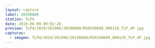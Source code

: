 ```yaml
---
layout: capture
label: 20190608
station: TLP4
date: 2019-06-09 09:01:28
preview: TLP4/2019/201906/20190608/M20190609_090128_TLP_4P.jpg
capturas:
  - imagem: TLP4/2019/201906/20190608/M20190609_090128_TLP_4P.jpg
---
```


